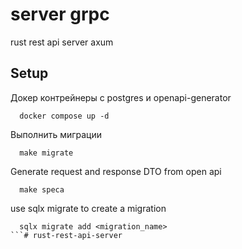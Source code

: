 # server grpc
rust rest api server axum


## Setup
Докер контрейнеры с postgres и openapi-generator
```shell
  docker compose up -d
```

Выполнить миграции
```shell
  make migrate
```


Generate request and response DTO from open api 
```shell
  make speca
```

use sqlx migrate to create a migration
```shell
  sqlx migrate add <migration_name>
```# rust-rest-api-server
